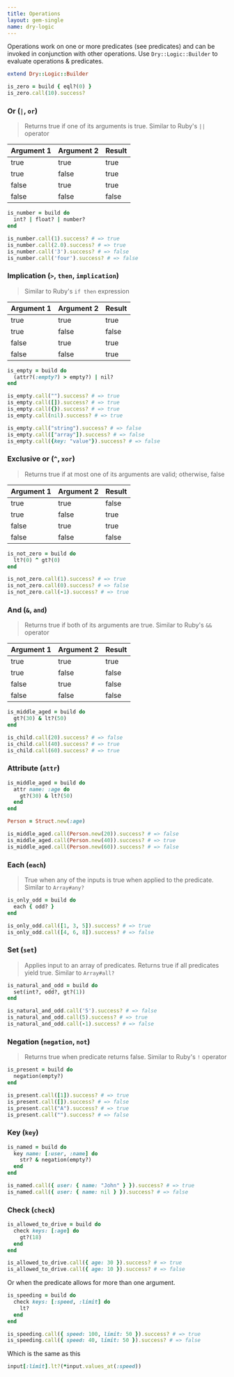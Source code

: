 ```yaml
---
title: Operations
layout: gem-single
name: dry-logic
---
```


Operations work on one or more predicates (see predicates) and can be invoked in conjunction with other operations. Use `Dry::Logic::Builder` to evaluate operations & predicates.

``` ruby
extend Dry::Logic::Builder

is_zero = build { eql?(0) }
is_zero.call(10).success?
```

### Or (`|`, `or`)

> Returns true if one of its arguments is true. Similar to Ruby's `||` operator

Argument 1 | Argument 2 | Result
--- | --- | ---
true | true | true
true | false | true
false | true | true
false | false | false

``` ruby
is_number = build do
  int? | float? | number?
end

is_number.call(1).success? # => true
is_number.call(2.0).success? # => true
is_number.call('3').success? # => false
is_number.call('four').success? # => false
```

### Implication (`>`, `then`, `implication`)

> Similar to Ruby's `if then` expression

Argument 1 | Argument 2 | Result
--- | --- | ---
true | true | true
true | false | false
false | true | true 
false | false | true 

``` ruby
is_empty = build do
  (attr?(:empty?) > empty?) | nil?
end

is_empty.call("").success? # => true
is_empty.call([]).success? # => true
is_empty.call({}).success? # => true
is_empty.call(nil).success? # => true

is_empty.call("string").success? # => false
is_empty.call(["array"]).success? # => false
is_empty.call({key: "value"}).success? # => false
```

### Exclusive or (`^`, `xor`)

> Returns true if at most one of its arguments are valid; otherwise, false

Argument 1 | Argument 2 | Result
--- | --- | ---
true | true | false
true | false | true
false | true | true
false | false | false

``` ruby
is_not_zero = build do
  lt?(0) ^ gt?(0)
end

is_not_zero.call(1).success? # => true
is_not_zero.call(0).success? # => false
is_not_zero.call(-1).success? # => true
```

### And (`&`, `and`)

> Returns true if both of its arguments are true. Similar to Ruby's `&&` operator

Argument 1 | Argument 2 | Result
--- | --- | ---
true | true | true
true | false | false
false | true | false
false | false | false

``` ruby
is_middle_aged = build do
  gt?(30) & lt?(50)
end

is_child.call(20).success? # => false
is_child.call(40).success? # => true
is_child.call(60).success? # => true
```

### Attribute (`attr`)

``` ruby
is_middle_aged = build do
  attr name: :age do
    gt?(30) & lt?(50)
  end
end

Person = Struct.new(:age)

is_middle_aged.call(Person.new(20)).success? # => false
is_middle_aged.call(Person.new(40)).success? # => true
is_middle_aged.call(Person.new(60)).success? # => false
```

### Each (`each`)

> True when any of the inputs is true when applied to the predicate. Similar to `Array#any?`

``` ruby
is_only_odd = build do
  each { odd? }
end

is_only_odd.call([1, 3, 5]).success? # => true
is_only_odd.call([4, 6, 8]).success? # => false
```

### Set (`set`)

> Applies input to an array of predicates. Returns true if all predicates yield true. Similar to `Array#all?`

``` ruby
is_natural_and_odd = build do
  set(int?, odd?, gt?(1))
end

is_natural_and_odd.call('5').success? # => false
is_natural_and_odd.call(5).success? # => true
is_natural_and_odd.call(-1).success? # => false
```

### Negation (`negation`, `not`)

> Returns true when predicate returns false. Similar to Ruby's `!` operator

``` ruby
is_present = build do
  negation(empty?)
end

is_present.call([1]).success? # => true
is_present.call([]).success? # => false
is_present.call("A").success? # => true
is_present.call("").success? # => false
```

### Key (`key`)

``` ruby
is_named = build do
  key name: [:user, :name] do
    str? & negation(empty?)
  end
end

is_named.call({ user: { name: "John" } }).success? # => true
is_named.call({ user: { name: nil } }).success? # => false
```

### Check (`check`)

``` ruby
is_allowed_to_drive = build do
  check keys: [:age] do
    gt?(18)
  end
end

is_allowed_to_drive.call({ age: 30 }).success? # => true
is_allowed_to_drive.call({ age: 10 }).success? # => false
```

Or when the predicate allows for more than one argument.

``` ruby
is_speeding = build do
  check keys: [:speed, :limit] do
    lt?
  end
end

is_speeding.call({ speed: 100, limit: 50 }).success? # => true
is_speeding.call({ speed: 40, limit: 50 }).success? # => false
```

Which is the same as this

``` ruby
input[:limit].lt?(*input.values_at(:speed))
```
